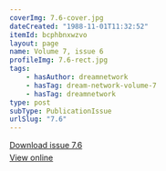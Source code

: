 ```yaml
---
coverImg: 7.6-cover.jpg
dateCreated: "1988-11-01T11:32:52"
itemId: bcphbnxwzvo
layout: page
name: Volume 7, issue 6
profileImg: 7.6-rect.jpg
tags:
    - hasAuthor: dreamnetwork
    - hasTag: dream-network-volume-7
    - hasTag: dreamnetwork
type: post
subType: PublicationIssue
urlSlug: "7.6"
---
```


<p style="margin-block-end: 5px; margin-block-start: 5px;"><a href="../files/pdfs/Volume_7/7.6-Dream-Network-Bulletin_Volume-7-Number-6.pdf" download="">Download issue 7.6</a></p><p style="margin-block-end: 5px; margin-block-start: 5px;"><a href="../files/pdfs/Volume_7/7.6-Dream-Network-Bulletin_Volume-7-Number-6.pdf">View online</a></p>
